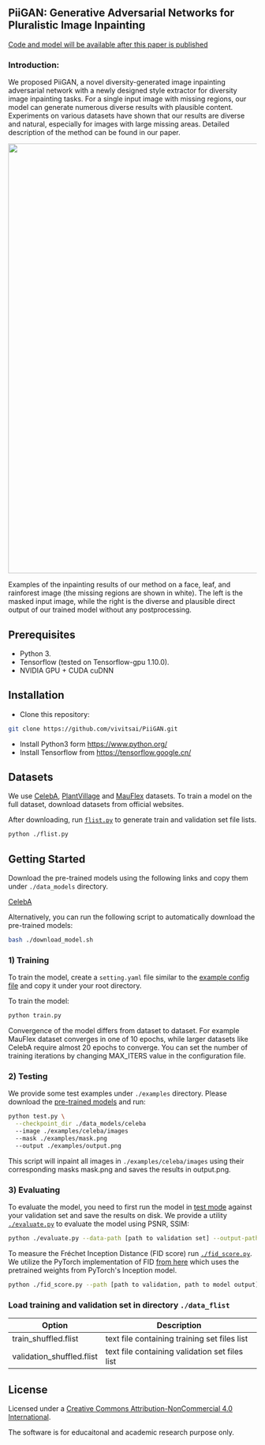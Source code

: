 ## PiiGAN: Generative Adversarial Networks for Pluralistic Image Inpainting
[Code and model will be available after this paper is published](#)
### Introduction:
We proposed PiiGAN, a novel diversity-generated image inpainting adversarial network with a newly designed style extractor for diversity image inpainting tasks. For a single input image with missing regions, our model can generate numerous diverse results with plausible content. Experiments on various datasets have shown that our results are diverse and natural, especially for images with large missing areas. Detailed description of the method can be found in our paper.
<p align='center'>  
  <img src='https://raw.githubusercontent.com/vivitsai/SEGAN/master/examples/case1.jpg' width='870'/>
</p>
Examples of the inpainting results of our method on a face, leaf, and rainforest image (the missing regions are shown in white). The left is the masked input image, while the right is the diverse and plausible direct output of our trained model without any postprocessing.

## Prerequisites
- Python 3.
- Tensorflow (tested on Tensorflow-gpu 1.10.0).
- NVIDIA GPU + CUDA cuDNN

## Installation
- Clone this repository:
```bash
git clone https://github.com/vivitsai/PiiGAN.git
```
- Install Python3 form https://www.python.org/
- Install Tensorflow from https://tensorflow.google.cn/

## Datasets
We use [CelebA](http://mmlab.ie.cuhk.edu.hk/projects/CelebA.html), [PlantVillage](#) and [MauFlex](http://didt.inictel-uni.edu.pe/dataset/MauFlex_Dataset.rar,) datasets. To train a model on the full dataset, download datasets from official websites. 

After downloading, run [`flist.py`](flist.py) to generate train and validation set file lists. 
```bash
python ./flist.py
```

## Getting Started
Download the pre-trained models using the following links and copy them under `./data_models` directory.

[CelebA](#)

Alternatively, you can run the following script to automatically download the pre-trained models:
```bash
bash ./download_model.sh
```

### 1) Training
To train the model, create a `setting.yaml` file similar to the [example config file](https://github.com/vivitsai/PiiGAN/blob/master/setting.yml.example) and copy it under your root directory. 

To train the model:
```bash
python train.py
```

Convergence of the model differs from dataset to dataset. For example MauFlex dataset converges in one of 10 epochs, while larger datasets like CelebA require almost 20 epochs to converge. You can set the number of training iterations by changing MAX_ITERS value in the configuration file.

### 2) Testing

We provide some test examples under `./examples` directory. Please download the [pre-trained models](#getting-started) and run:
```bash
python test.py \
  --checkpoint_dir ./data_models/celeba 
  --image ./examples/celeba/images 
  --mask ./examples/mask.png
  --output ./examples/output.png
```
This script will inpaint all images in `./examples/celeba/images` using their corresponding masks mask.png and saves the results in output.png. 

### 3) Evaluating
To evaluate the model, you need to first run the model in [test mode](#testing) against your validation set and save the results on disk. We provide a utility [`./evaluate.py`](evaluate.py) to evaluate the model using PSNR, SSIM:

```bash
python ./evaluate.py --data-path [path to validation set] --output-path [path to model output] 
```

To measure the Fréchet Inception Distance (FID score) run [`./fid_score.py`](fid_score.py). We utilize the PyTorch implementation of FID [from here](https://github.com/mseitzer/pytorch-fid) which uses the pretrained weights from PyTorch's Inception model.


```bash
python ./fid_score.py --path [path to validation, path to model output] --gpu [GPU id to use]
```


### Load training and validation set in directory `./data_flist`


Option          | Description
----------------| -----------
train_shuffled.flist            | text file containing training set files list
validation_shuffled.flist       | text file containing validation set files list



## License
Licensed under a [Creative Commons Attribution-NonCommercial 4.0 International](https://creativecommons.org/licenses/by-nc/4.0/).

The software is for educaitonal and academic research purpose only.
